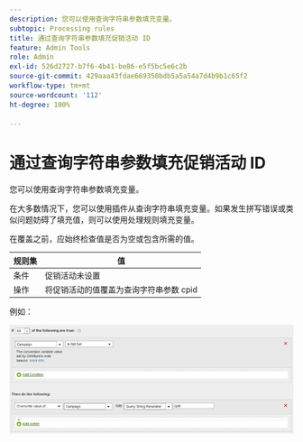 ```yaml
---
description: 您可以使用查询字符串参数填充变量。
subtopic: Processing rules
title: 通过查询字符串参数填充促销活动 ID
feature: Admin Tools
role: Admin
exl-id: 526d2727-b7f6-4b41-be86-e5f5bc5e6c2b
source-git-commit: 429aaa43fdae669350bdb5a5a54a7d4b9b1c65f2
workflow-type: tm+mt
source-wordcount: '112'
ht-degree: 100%

---
```


# 通过查询字符串参数填充促销活动 ID

您可以使用查询字符串参数填充变量。

在大多数情况下，您可以使用插件从查询字符串填充变量。如果发生拼写错误或类似问题妨碍了填充值，则可以使用处理规则填充变量。

在覆盖之前，应始终检查值是否为空或包含所需的值。

| 规则集 | 值 |
|---|---|
| 条件 | 促销活动未设置 |
| 操作 | 将促销活动的值覆盖为查询字符串参数 cpid |

例如：

![](assets/set-campaign-conditionally.png)
